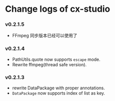 # Change logs of cx-studio

### v0.2.1.5

- FFmpeg 同步版本已经可以使用了

### v0.2.1.4

- PathUtils.quote now supports `escape` mode.
- Rewrite ffmpeg(thread safe version).

### v0.2.1.3

- rewrite DataPackage with proper annotations.
- `DataPackage` now supports index of list as key.
